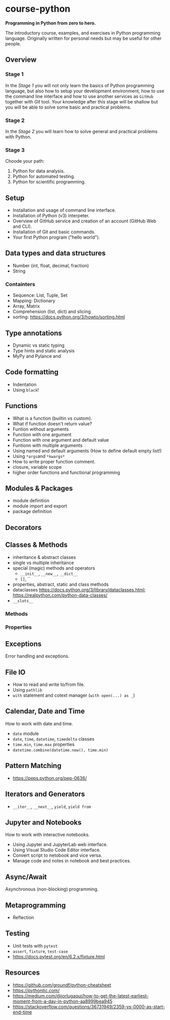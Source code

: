 # course-python

__Programming in Python from zero to hero.__

The introductory course, examples, and exercises in Python programming language. Originally written for personal needs  but may be useful for other people.

## Overview

### Stage 1

In the *Stage 1* you will not only learn the basics of Python programming language, but also how to setup your development environment, how to use the command line interface and how to use another services as `GitHub` together with *Git* tool. Your knowledge after this stage will be shallow but you will be able to solve some basic and practical problems.

### Stage 2

In the *Stage 2* you will learn how to solve general and practical problems with Python.

### Stage 3

Choode your path:

1. Python for data analysis.
2. Python for automated testing.
3. Python for scientific programming.

## Setup

- Installation and usage of command line interface.
- Installation of Python (v3) interpeter.
- Overview of GitHub service and creation of an account (GitHub Web and CLI).
- Installation of Git and basic commands.
- Your first Python program ("hello world").

## Data types and data structures

- Number (int, float, decimal, fraction)
- String

### Containters

- Sequence: List, Tuple, Set
- Mapping: Dictionary
- Array, Matrix
- Comprehension (list, dict) and slicing
- sorting: https://docs.python.org/3/howto/sorting.html

## Type annotations

- Dynamic vs static typing
- Type hints and static analysis
- MyPy and Pylance and 

## Code formatting

- Indentation
- Using `black`!

## Functions

- What is a function (builtin vs custom).
- What if function doesn't return value?
- Funtion without arguments
- Function with one argument
- Function with one argument and default value
- Funtionn with multiple arguments
- Using named and default arguments (How to define default empty list!)
- Using `*args`and `*kwargs*`
- How to write proper function comment.
- closure, variable scope
- higher order functions and functional programming

## Modules & Packages

- module definition
- module import and export
- package definition

## Decorators

## Classes & Methods

- inheritance & abstract classes
- single vs multiple inheritance
- special (magic) methods and operators 
  - `__init__`, `__new__`, `__dict__`
  - `[]`, ``
- properties, abstract, static and class methods
- dataclasses https://docs.python.org/3/library/dataclasses.html; https://realpython.com/python-data-classes/
- `__slots__`

### Methods

### Properties

## Exceptions

Error handling and exceptions.

## File IO

- How to read and write to/from file.
- Using `pathlib`
-  `with` statement and cotext manager (`with open(...) as _`)

## Calendar, Date and Time

How to work with date and time.

- `date` module
- `date`, `time`, `datetime`, `timedelta` classes
- `time.min`, `time.max` properties
- `datetime.combine(datetime.now(), time.min)`

## Pattern Matching 

- https://peps.python.org/pep-0636/

## Iterators and Generators

- `__iter__`, `__next__`, `yield`, `yield from`

## Jupyter and Notebooks

How to work with interactive notebooks.
- Using Jupyter and JupyterLab web interface.
- Using Visual Studio Code Editor interface.
- Convert script to netobook and vice versa.
- Manage code and notes in notebook and best practices. 

## Async/Await

Asynchronous (non-blocking) programming.

## Metaprogramming

- Reflection

## Testing

- Unit tests with `pytest`
- `assert`, `fixture`, `test-case`
- https://docs.pytest.org/en/6.2.x/fixture.html

## Resources

- https://github.com/groundf/python-cheatsheet
- https://pythontic.com/
- https://medium.com/@jorlugaqui/how-to-get-the-latest-earliest-moment-from-a-day-in-python-aa8999bea945
- https://stackoverflow.com/questions/36731949/2359-vs-0000-as-start-end-time

